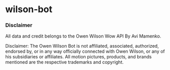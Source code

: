 # wilson-bot


### Disclaimer
All data and credit belongs to the Owen Wilson Wow API By Avi Mamenko.
 
Disclaimer: The Owen Wilson Bot is not affiliated, associated, authorized, endorsed by, or in any way officially connected with Owen Wilson, or any of his subsidiaries or affiliates. All motion pictures, products, and brands mentioned are the respective trademarks and copyright. 
